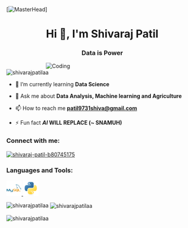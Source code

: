 [![MasterHead](https://www.google.com/imgres?imgurl=https%3A%2F%2Fi0.wp.com%2Faditya-bhattacharya.net%2Fwp-content%2Fuploads%2F2021%2F09%2FD3S_day7.gif%3Ffit%3D767%252C356%26ssl%3D1&tbnid=e59PX6-TE2WJNM&vet=12ahUKEwjf6K7atcOBAxVfa2wGHZK_DFQQMygZegUIARCgAQ..i&imgrefurl=https%3A%2F%2Faditya-bhattacharya.net%2Ftag%2Fdaily-dose-of-data-science%2F&docid=5Ia_-BfF4mGv2M&w=767&h=356&q=data%20scientist%20banner%20gif&ved=2ahUKEwjf6K7atcOBAxVfa2wGHZK_DFQQMygZegUIARCgAQ)]
<h1 align="center">Hi 👋, I'm Shivaraj Patil</h1>
<h3 align="center">Data is Power</h3>
<img align= "right" alt = "Coding" width="400" src="https://lottiefiles.com/animations/meditation-MzzLitAUpC">

<p align="left"> <img src="https://komarev.com/ghpvc/?username=shivarajpatilaa&label=Profile%20views&color=0e75b6&style=flat" alt="shivarajpatilaa" /> </p>

- 🌱 I’m currently learning **Data Science**

- 💬 Ask me about **Data Analysis, Machine learning and Agriculture**

- 📫 How to reach me **patil9731shiva@gmail.com**

- ⚡ Fun fact ***AI* WILL REPLACE (~ SNAMUH)**

<h3 align="left">Connect with me:</h3>
<p align="left">
<a href="https://linkedin.com/in/shivaraj-patil-b80745175" target="blank"><img align="center" src="https://raw.githubusercontent.com/rahuldkjain/github-profile-readme-generator/master/src/images/icons/Social/linked-in-alt.svg" alt="shivaraj-patil-b80745175" height="30" width="40" /></a>
</p>

<h3 align="left">Languages and Tools:</h3>
<p align="left"> <a href="https://www.mysql.com/" target="_blank" rel="noreferrer"> <img src="https://raw.githubusercontent.com/devicons/devicon/master/icons/mysql/mysql-original-wordmark.svg" alt="mysql" width="40" height="40"/> </a> <a href="https://www.python.org" target="_blank" rel="noreferrer"> <img src="https://raw.githubusercontent.com/devicons/devicon/master/icons/python/python-original.svg" alt="python" width="40" height="40"/> </a> </p>

<p><img align="left" src="https://github-readme-stats.vercel.app/api/top-langs?username=shivarajpatilaa&show_icons=true&locale=en&layout=compact" alt="shivarajpatilaa" /></p>

<p>&nbsp;<img align="center" src="https://github-readme-stats.vercel.app/api?username=shivarajpatilaa&show_icons=true&locale=en" alt="shivarajpatilaa" /></p>

<p><img align="center" src="https://github-readme-streak-stats.herokuapp.com/?user=shivarajpatilaa&" alt="shivarajpatilaa" /></p>
